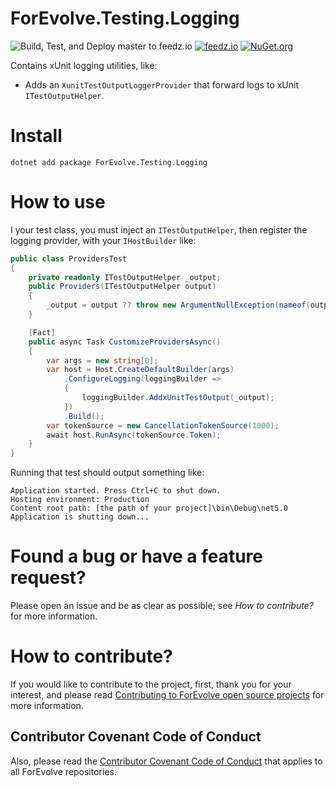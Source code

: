 # ForEvolve.Testing.Logging

![Build, Test, and Deploy master to feedz.io](https://github.com/ForEvolve/ForEvolve.Testing.Logging/workflows/Build,%20Test,%20and%20Deploy%20master%20to%20feedz.io/badge.svg)
[![feedz.io](https://img.shields.io/badge/endpoint.svg?url=https%3A%2F%2Ff.feedz.io%2Fforevolve%2Ftesting%2Fshield%2FForEvolve.Testing.Logging%2Flatest)](https://f.feedz.io/forevolve/testing/packages/ForEvolve.Testing.Logging/latest/download)
[![NuGet.org](https://img.shields.io/nuget/vpre/ForEvolve.Testing.Logging)](https://www.nuget.org/packages/ForEvolve.Testing.Logging/)

Contains xUnit logging utilities, like:

-   Adds an `XunitTestOutputLoggerProvider` that forward logs to xUnit `ITestOutputHelper`.

# Install

```
dotnet add package ForEvolve.Testing.Logging
```

# How to use

I your test class, you must inject an `ITestOutputHelper`, then register the logging provider, with your `IHostBuilder` like:

```csharp
public class ProvidersTest
{
    private readonly ITestOutputHelper _output;
    public Providers(ITestOutputHelper output)
    {
        _output = output ?? throw new ArgumentNullException(nameof(output));
    }

    [Fact]
    public async Task CustomizeProvidersAsync()
    {
        var args = new string[0];
        var host = Host.CreateDefaultBuilder(args)
            .ConfigureLogging(loggingBuilder =>
            {
                loggingBuilder.AddxUnitTestOutput(_output);
            })
            .Build();
        var tokenSource = new CancellationTokenSource(1000);
        await host.RunAsync(tokenSource.Token);
    }
}
```

Running that test should output something like:

```
Application started. Press Ctrl+C to shut down.
Hosting environment: Production
Content root path: [the path of your project]\bin\Debug\net5.0
Application is shutting down...
```

# Found a bug or have a feature request?

Please open an issue and be as clear as possible; see _How to contribute?_ for more information.

# How to contribute?

If you would like to contribute to the project, first, thank you for your interest, and please read [Contributing to ForEvolve open source projects](https://github.com/ForEvolve/ForEvolve.DependencyInjection/tree/master/CONTRIBUTING.md) for more information.

## Contributor Covenant Code of Conduct

Also, please read the [Contributor Covenant Code of Conduct](https://github.com/ForEvolve/ForEvolve.DependencyInjection/tree/master/CODE_OF_CONDUCT.md) that applies to all ForEvolve repositories.
